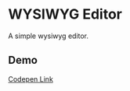 # WYSIWYG Editor

A simple wysiwyg editor.

## Demo
[Codepen Link](http://codepen.io/phenax/pen/KdxZZe)
